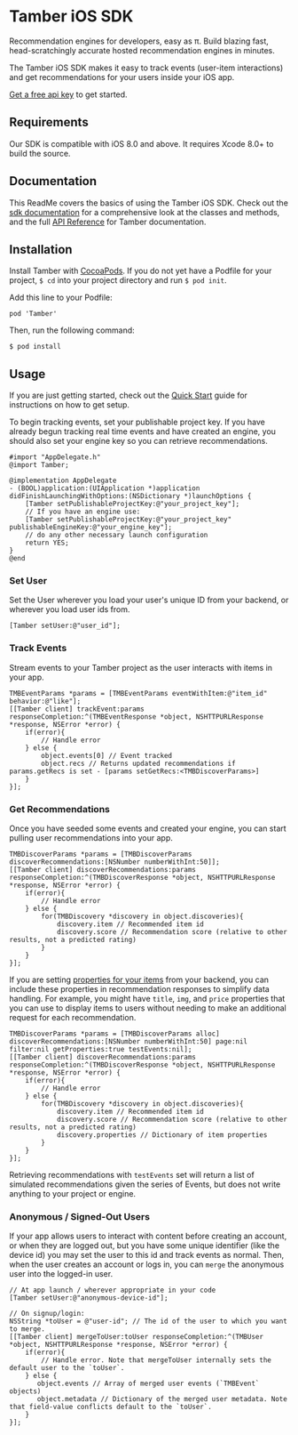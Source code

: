 # Tamber iOS SDK

Recommendation engines for developers, easy as π. Build blazing fast, head-scratchingly accurate hosted recommendation engines in minutes.

The Tamber iOS SDK makes it easy to track events (user-item interactions) and get recommendations for your users inside your iOS app. 

[Get a free api key][homepage] to get started.

## Requirements

Our SDK is compatible with iOS 8.0 and above. It requires Xcode 8.0+ to build the source.

## Documentation

This ReadMe covers the basics of using the Tamber iOS SDK. Check out the [sdk documentation][ios-docs] for a comprehensive look at the classes and methods, and the full [API Reference][reference] for Tamber documentation.

## Installation

Install Tamber with [CocoaPods][install-cocoa-pods]. If you do not yet have a Podfile for your project, `$ cd` into your project directory and run `$ pod init`.

Add this line to your Podfile:

```
pod 'Tamber'
```

Then, run the following command:

```
$ pod install
```

## Usage

If you are just getting started, check out the [Quick Start][quickstart] guide for instructions on how to get setup.

To begin tracking events, set your publishable project key. If you have already begun tracking real time events and have created an engine, you should also set your engine key so you can retrieve recommendations.

```objc
#import "AppDelegate.h"
@import Tamber;

@implementation AppDelegate
- (BOOL)application:(UIApplication *)application didFinishLaunchingWithOptions:(NSDictionary *)launchOptions {
    [Tamber setPublishableProjectKey:@"your_project_key"];
    // If you have an engine use:
    [Tamber setPublishableProjectKey:@"your_project_key" publishableEngineKey:@"your_engine_key"];
    // do any other necessary launch configuration
    return YES;
}
@end
```

### Set User

Set the User wherever you load your user's unique ID from your backend, or wherever you load user ids from.

```objc
[Tamber setUser:@"user_id"];
```

### Track Events

Stream events to your Tamber project as the user interacts with items in your app.

```objc
TMBEventParams *params = [TMBEventParams eventWithItem:@"item_id" behavior:@"like"];
[[Tamber client] trackEvent:params responseCompletion:^(TMBEventResponse *object, NSHTTPURLResponse *response, NSError *error) {
    if(error){
        // Handle error
    } else {
        object.events[0] // Event tracked
        object.recs // Returns updated recommendations if params.getRecs is set - [params setGetRecs:<TMBDiscoverParams>]
    }
}];
```

### Get Recommendations

Once you have seeded some events and created your engine, you can start pulling user recommendations into your app.

```objc
TMBDiscoverParams *params = [TMBDiscoverParams discoverRecommendations:[NSNumber numberWithInt:50]];
[[Tamber client] discoverRecommendations:params responseCompletion:^(TMBDiscoverResponse *object, NSHTTPURLResponse *response, NSError *error) {
    if(error){
        // Handle error
    } else {
        for(TMBDiscovery *discovery in object.discoveries){
            discovery.item // Recommended item id
            discovery.score // Recommendation score (relative to other results, not a predicted rating)
        }
    }
}];
```

If you are setting [properties for your items][properties] from your backend, you can include these properties in recommendation responses to simplify data handling. For example, you might have `title`, `img`, and `price` properties that you can use to display items to users without needing to make an additional request for each recommendation.

```objc
TMBDiscoverParams *params = [TMBDiscoverParams alloc] discoverRecommendations:[NSNumber numberWithInt:50] page:nil filter:nil getProperties:true testEvents:nil];
[[Tamber client] discoverRecommendations:params responseCompletion:^(TMBDiscoverResponse *object, NSHTTPURLResponse *response, NSError *error) {
    if(error){
        // Handle error
    } else {
        for(TMBDiscovery *discovery in object.discoveries){
            discovery.item // Recommended item id
            discovery.score // Recommendation score (relative to other results, not a predicted rating)
            discovery.properties // Dictionary of item properties
        }
    }
}];
```

Retrieving recommendations with `testEvents` set will return a list of simulated recommendations given the series of Events, but does not write anything to your project or engine.


### Anonymous / Signed-Out Users

If your app allows users to interact with content before creating an account, or when they are logged out, but you have some unique identifier (like the device id) you may set the user to this id and track events as normal. Then, when the user creates an account or logs in, you can `merge` the anonymous user into the logged-in user.

```objc
// At app launch / wherever appropriate in your code 
[Tamber setUser:@"anonymous-device-id"];

// On signup/login:
NSString *toUser = @"user-id"; // The id of the user to which you want to merge.
[[Tamber client] mergeToUser:toUser responseCompletion:^(TMBUser *object, NSHTTPURLResponse *response, NSError *error) {
    if(error){
        // Handle error. Note that mergeToUser internally sets the default user to the `toUser`.
    } else {
       object.events // Array of merged user events (`TMBEvent` objects)
       object.metadata // Dictionary of the merged user metadata. Note that field-value conflicts default to the `toUser`.
    }
}];
```


[install-cocoa-pods]: https://guides.cocoapods.org/using/getting-started.html
[ios-docs]: http://tamber.github.io/tamber-ios/docs/index.html
[quickstart]: https://tamber.com/docs/start/
[dataset]: https://tamber.com/docs/start/#upload-history
[properties]: https://tamber.com/docs/guides/filtering.html
[homepage]: https://tamber.com/
[reference]: https://tamber.com/docs/api
[dashboard]: https://dashboard.tamber.com/
